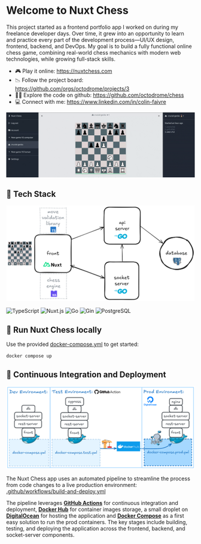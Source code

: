 # Welcome to Nuxt Chess

This project started as a frontend portfolio app I worked on during my freelance developer days. Over time, it grew into an opportunity to learn and practice every part of the development process—UI/UX design, frontend, backend, and DevOps. My goal is to build a fully functional online chess game, combining real-world chess mechanics with modern web technologies, while growing full-stack skills.

-   🎮 Play it online: https://nuxtchess.com
-   📉 Follow the project board: https://github.com/orgs/octodrome/projects/3
-   🕵️‍♂️ Explore the code on github: https://github.com/octodrome/chess
-   💻 Connect with me: https://www.linkedin.com/in/colin-faivre

![cover image](./documentation/nuxtchess.gif?raw=true)

## 👾 Tech Stack

![alt text](./documentation/chess_stack.png?raw=true)

![TypeScript](https://img.shields.io/badge/Typescript-%23007ACC.svg?style=flat&logo=typescript&logoColor=white)
![Nuxt.js](https://img.shields.io/badge/Nuxt3-002E3B?style=flat&logo=nuxtdotjs&logoColor=#00DC82)
![Go](https://img.shields.io/badge/Go-%2300ADD8.svg?style=flat&logo=go&logoColor=white)
![Gin](https://img.shields.io/badge/Gin-%2300ADD8.svg?style=flat&logo=go&logoColor=white)
![PostgreSQL](https://img.shields.io/badge/PostgreSQL-%23316192.svg?style=flat&logo=postgresql&logoColor=white)

## 🥷 Run Nuxt Chess locally

Use the provided [docker-compose.yml](/docker-compose.yml) to get started:

```bash
docker compose up
```

## 🚀 Continuous Integration and Deployment

![alt text](./documentation/environments.png?raw=true)

The Nuxt Chess app uses an automated pipeline to streamline the process from code changes to a live production environment: [.github/workflows/build-and-deploy.yml](.github/workflows/build-and-deploy.yml)

The pipeline leverages [**GitHub Actions**](https://github.com/features/actions) for continuous integration and deployment, [**Docker Hub**](https://hub.docker.com/) for container images storage, a small droplet on [**DigitalOcean**](https://www.digitalocean.com/) for hosting the application and [**Docker Compose**](https://docs.docker.com/compose/) as a first easy solution to run the prod containers. The key stages include building, testing, and deploying the application across the frontend, backend, and socket-server components.
